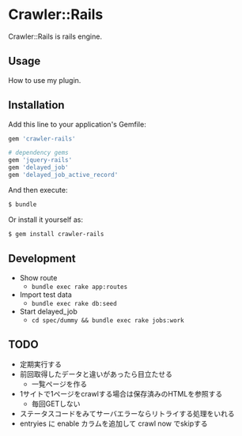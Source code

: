 # Crawler::Rails
Crawler::Rails is rails engine.

## Usage
How to use my plugin.

## Installation
Add this line to your application's Gemfile:

```ruby
gem 'crawler-rails'

# dependency gems
gem 'jquery-rails'
gem 'delayed_job'
gem 'delayed_job_active_record'
```

And then execute:
```bash
$ bundle
```

Or install it yourself as:
```bash
$ gem install crawler-rails
```

## Development
* Show route
  * `bundle exec rake app:routes`
* Import test data
  * `bundle exec rake db:seed`
* Start delayed_job
  * `cd spec/dummy && bundle exec rake jobs:work`

## TODO
* 定期実行する
* 前回取得したデータと違いがあったら目立たせる
  * 一覧ページを作る
* 1サイトで1ページをcrawlする場合は保存済みのHTMLを参照する
  * 毎回GETしない
* ステータスコードをみてサーバエラーならリトライする処理をいれる
* entryies に enable カラムを追加して crawl now でskipする
